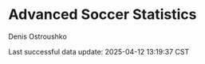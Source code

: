 # Advanced Soccer Statistics
Denis Ostroushko

<!-- gfm -->

Last successful data update: 2025-04-12 13:19:37 CST
